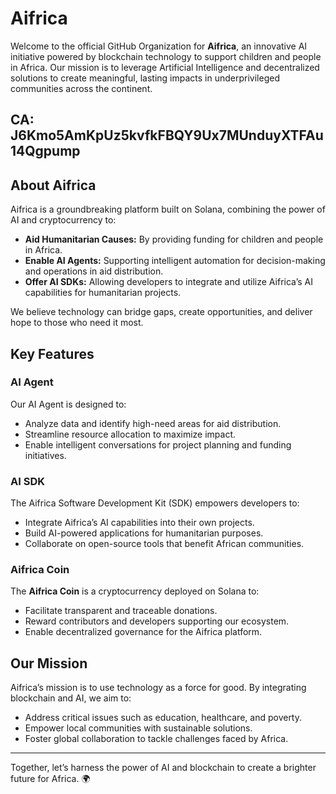 # Aifrica

Welcome to the official GitHub Organization for **Aifrica**, an innovative AI initiative powered by blockchain technology to support children and people in Africa. Our mission is to leverage Artificial Intelligence and decentralized solutions to create meaningful, lasting impacts in underprivileged communities across the continent.

## CA: J6Kmo5AmKpUz5kvfkFBQY9Ux7MUnduyXTFAu14Qgpump

## About Aifrica
Aifrica is a groundbreaking platform built on Solana, combining the power of AI and cryptocurrency to:

- **Aid Humanitarian Causes:** By providing funding for children and people in Africa.
- **Enable AI Agents:** Supporting intelligent automation for decision-making and operations in aid distribution.
- **Offer AI SDKs:** Allowing developers to integrate and utilize Aifrica’s AI capabilities for humanitarian projects.

We believe technology can bridge gaps, create opportunities, and deliver hope to those who need it most.

## Key Features

### AI Agent
Our AI Agent is designed to:
- Analyze data and identify high-need areas for aid distribution.
- Streamline resource allocation to maximize impact.
- Enable intelligent conversations for project planning and funding initiatives.

### AI SDK
The Aifrica Software Development Kit (SDK) empowers developers to:
- Integrate Aifrica’s AI capabilities into their own projects.
- Build AI-powered applications for humanitarian purposes.
- Collaborate on open-source tools that benefit African communities.

### Aifrica Coin
The **Aifrica Coin** is a cryptocurrency deployed on Solana to:
- Facilitate transparent and traceable donations.
- Reward contributors and developers supporting our ecosystem.
- Enable decentralized governance for the Aifrica platform.

## Our Mission
Aifrica’s mission is to use technology as a force for good. By integrating blockchain and AI, we aim to:
- Address critical issues such as education, healthcare, and poverty.
- Empower local communities with sustainable solutions.
- Foster global collaboration to tackle challenges faced by Africa.

---

Together, let’s harness the power of AI and blockchain to create a brighter future for Africa. 🌍

